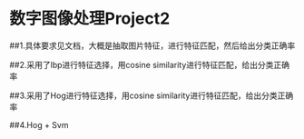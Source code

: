 # 数字图像处理Project2

##1.具体要求见文档，大概是抽取图片特征，进行特征匹配，然后给出分类正确率

##2.采用了lbp进行特征选择，用cosine similarity进行特征匹配，给出分类正确率

##3.采用了Hog进行特征选择，用cosine similarity进行特征匹配，给出分类正确率

##4.Hog + Svm